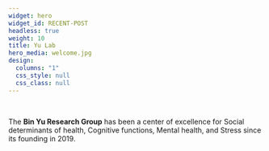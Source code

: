 ```yaml
---
widget: hero
widget_id: RECENT-POST
headless: true
weight: 10
title: Yu Lab
hero_media: welcome.jpg
design:
  columns: "1"
  css_style: null
  css_class: null
---
```


<br>

The **Bin Yu Research Group** has been a center of excellence for Social determinants of health, Cognitive functions, Mental health, and Stress since its founding in 2019.
